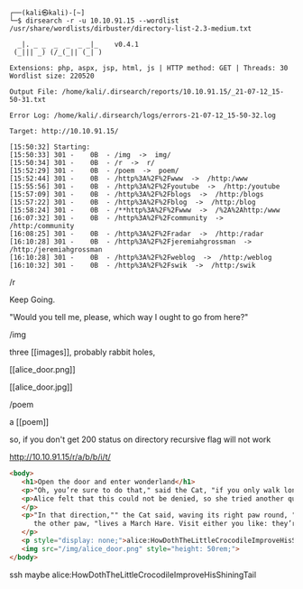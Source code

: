 ```basic
┌──(kali㉿kali)-[~]
└─$ dirsearch -r -u 10.10.91.15 --wordlist /usr/share/wordlists/dirbuster/directory-list-2.3-medium.txt

  _|. _ _  _  _  _ _|_    v0.4.1
 (_||| _) (/_(_|| (_| )

Extensions: php, aspx, jsp, html, js | HTTP method: GET | Threads: 30
Wordlist size: 220520

Output File: /home/kali/.dirsearch/reports/10.10.91.15/_21-07-12_15-50-31.txt

Error Log: /home/kali/.dirsearch/logs/errors-21-07-12_15-50-32.log

Target: http://10.10.91.15/

[15:50:32] Starting: 
[15:50:33] 301 -    0B  - /img  ->  img/
[15:50:34] 301 -    0B  - /r  ->  r/
[15:52:29] 301 -    0B  - /poem  ->  poem/
[15:52:44] 301 -    0B  - /http%3A%2F%2Fwww  ->  /http:/www
[15:55:56] 301 -    0B  - /http%3A%2F%2Fyoutube  ->  /http:/youtube
[15:57:09] 301 -    0B  - /http%3A%2F%2Fblogs  ->  /http:/blogs
[15:57:22] 301 -    0B  - /http%3A%2F%2Fblog  ->  /http:/blog
[15:58:24] 301 -    0B  - /**http%3A%2F%2Fwww  ->  /%2A%2Ahttp:/www
[16:07:32] 301 -    0B  - /http%3A%2F%2Fcommunity  ->  /http:/community
[16:08:25] 301 -    0B  - /http%3A%2F%2Fradar  ->  /http:/radar
[16:10:28] 301 -    0B  - /http%3A%2F%2Fjeremiahgrossman  ->  /http:/jeremiahgrossman
[16:10:28] 301 -    0B  - /http%3A%2F%2Fweblog  ->  /http:/weblog
[16:10:32] 301 -    0B  - /http%3A%2F%2Fswik  ->  /http:/swik

```

/r

Keep Going.

"Would you tell me, please, which way I ought to go from here?"


/img

three [[images]], probably rabbit holes,

[[alice_door.png]]

[[alice_door.jpg]]

/poem

a [[poem]]

so, if you don't get 200 status on directory recursive flag will not work


http://10.10.91.15/r/a/b/b/i/t/


``` html
<body>
   <h1>Open the door and enter wonderland</h1>
   <p>"Oh, you’re sure to do that," said the Cat, "if you only walk long enough."</p>
   <p>Alice felt that this could not be denied, so she tried another question. "What sort of people live about here?"
   </p>
   <p>"In that direction,"" the Cat said, waving its right paw round, "lives a Hatter: and in that direction," waving
      the other paw, "lives a March Hare. Visit either you like: they’re both mad."
   </p>
   <p style="display: none;">alice:HowDothTheLittleCrocodileImproveHisShiningTail</p>
   <img src="/img/alice_door.png" style="height: 50rem;">
</body>
```
		


ssh  maybe
alice:HowDothTheLittleCrocodileImproveHisShiningTail




